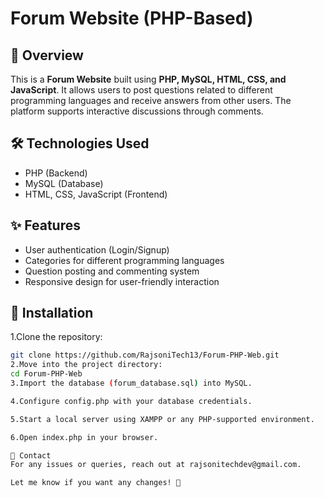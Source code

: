 # Forum Website (PHP-Based)

## 📌 Overview
This is a **Forum Website** built using **PHP, MySQL, HTML, CSS, and JavaScript**. It allows users to post questions related to different programming languages and receive answers from other users. The platform supports interactive discussions through comments.

## 🛠️ Technologies Used
- PHP (Backend)
- MySQL (Database)
- HTML, CSS, JavaScript (Frontend)

## ✨ Features
- User authentication (Login/Signup)
- Categories for different programming languages
- Question posting and commenting system
- Responsive design for user-friendly interaction

## 📂 Installation

1.Clone the repository:
   ```bash
   git clone https://github.com/RajsoniTech13/Forum-PHP-Web.git
2.Move into the project directory:
  cd Forum-PHP-Web
3.Import the database (forum_database.sql) into MySQL.

4.Configure config.php with your database credentials.

5.Start a local server using XAMPP or any PHP-supported environment.

6.Open index.php in your browser.

📩 Contact
For any issues or queries, reach out at rajsonitechdev@gmail.com.

Let me know if you want any changes! 🚀

